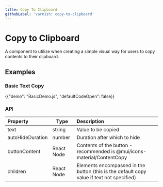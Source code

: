 ```yaml
---
title: Copy To Clipboard
githubLabel: 'varnish: copy-to-clipboard'
---
```


# Copy to Clipboard

<p class="description">A component to utilize when creating a simple visual way for users to copy contents to their clipboard.</p>

## Examples

### Basic Text Copy

{{"demo": "BasicDemo.js", "defaultCodeOpen": false}}

### API

| Property         | Type       | Description                                                                               |
| :--------------- | ---------- | :---------------------------------------------------------------------------------------- |
| text             | string     | Value to be copied                                                                        |
| autoHideDuration | number     | Duration after which to hide                                                              |
| buttonContent    | React Node | Contents of the button - recommended is @mui/icons-material/ContentCopy                   |
| children         | React Node | Elements encompassed in the button (this is the default copy value if text not specified) |
